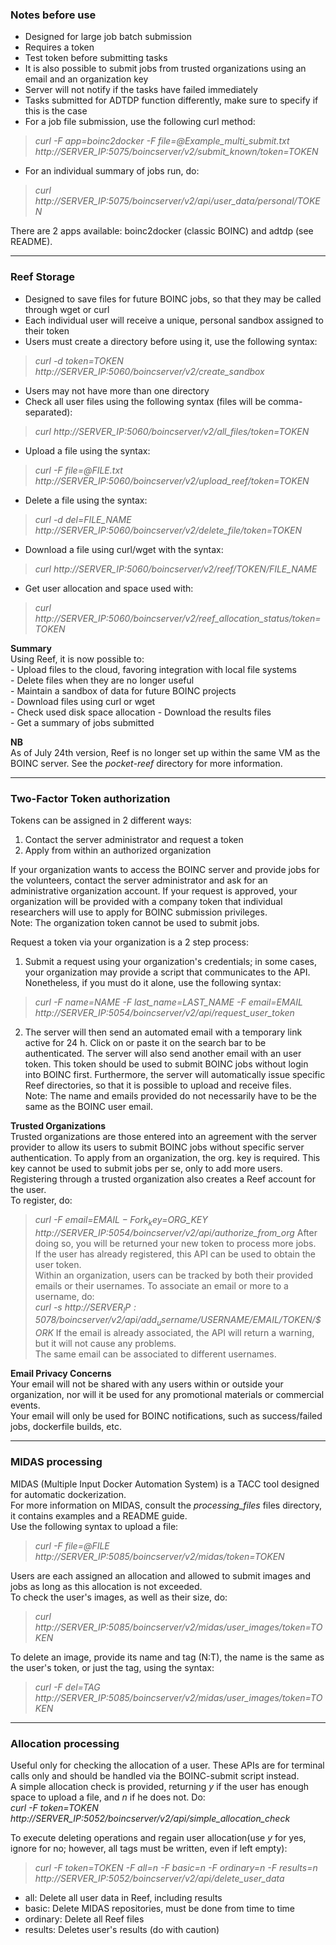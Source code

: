### Notes before use

* Designed for large job batch submission
* Requires a token
* Test token before submitting tasks
* It is also possible to submit jobs from trusted organizations using an email and an organization key
* Server will not notify if the tasks have failed immediately
* Tasks submitted for ADTDP function differently, make sure to specify if this is the case
* For a job file submission, use the following curl method:  
>	*curl -F app=boinc2docker -F file=@Example_multi_submit.txt http://SERVER_IP:5075/boincserver/v2/submit_known/token=TOKEN*   
* For an individual summary of jobs run, do:  
>	*curl http://SERVER_IP:5075/boincserver/v2/api/user_data/personal/TOKEN*

There are 2 apps available: boinc2docker (classic BOINC) and adtdp (see README).  

----

### Reef Storage


* Designed to save files for future BOINC jobs, so that they may be called through wget or curl  
* Each individual user will receive a unique, personal sandbox assigned to their token  
* Users must create a directory before using it, use the following syntax:  
>	*curl -d token=TOKEN  http://SERVER_IP:5060/boincserver/v2/create_sandbox*  
* Users may not have more than one directory
* Check all user files using the following syntax (files will be comma-separated):  
>	*curl http://SERVER_IP:5060/boincserver/v2/all_files/token=TOKEN*
* Upload a file using the syntax:  
>	*curl -F file=@FILE.txt http://SERVER_IP:5060/boincserver/v2/upload_reef/token=TOKEN*
* Delete a file using the syntax:  
>	*curl -d del=FILE_NAME  http://SERVER_IP:5060/boincserver/v2/delete_file/token=TOKEN*
* Download a file using curl/wget with the syntax:   
>	*curl http://SERVER_IP:5060/boincserver/v2/reef/TOKEN/FILE_NAME*
* Get user allocation and space used with:  
>	*curl http://SERVER_IP:5060/boincserver/v2/reef_allocation_status/token=TOKEN*



**Summary**  
Using Reef, it is now possible to:  
	- Upload files to the cloud, favoring integration with local file systems  
	- Delete files when they are no longer useful  
	- Maintain a sandbox of data for future BOINC projects  
	- Download files using curl or wget  
	- Check used disk space allocation
	- Download the results files  
	- Get a summary of jobs submitted


**NB**  
As of July 24th version, Reef is no longer set up within the same VM as the BOINC server. See the *pocket-reef* directory for more information.

----

### Two-Factor Token authorization  
Tokens can be assigned in 2 different ways:
1. Contact the server administrator and request a token
2. Apply from within an authorized organization  

If your organization wants to access the BOINC server and provide jobs for the volunteers, contact the server administrator and ask for an administrative organization account. If your request is approved, your organization will be provided with a company token that individual researchers will use to apply for BOINC submission privileges.  
Note: The organization token cannot be used to submit jobs.  

Request a token via your organization is a 2 step process:
1. Submit a request using your organization's credentials; in some cases, your organization may provide a script that communicates to the API. Nonetheless, if you must do it alone, use the following syntax:
>	*curl -F name=NAME -F last_name=LAST_NAME -F email=EMAIL  http://SERVER_IP:5054/boincserver/v2/api/request_user_token*  

2. The server will then send an automated email with a temporary link active for 24 h. Click on or paste it on the search bar to be authenticated.
The server will also send another email with an user token. This token should be used to submit BOINC jobs without login into BOINC first.
Furthermore, the server will automatically issue specific Reef directories, so that it is possible to upload and receive files.  
Note: The name and emails provided do not necessarily have to be the same as the BOINC user email.  


**Trusted Organizations**  
Trusted organizations are those entered into an agreement with the server provider to allow its users to submit BOINC jobs without specific
server authentication. To apply from an organization, the org. key is required. This key cannot be used to submit jobs per se, only to add more
users. Registering through a trusted organization also creates a Reef account for the user.  
To register, do:
>	*curl -F email=$EMAIL -F ork_key=$ORG_KEY http://SERVER_IP:5054/boincserver/v2/api/authorize_from_org*
After doing so, you will be returned your new token to process more jobs.  
If the user has already registered, this API can be used to obtain the user token.  
Within an organization, users can be tracked by both their provided emails or their usernames. To associate an email or more to a username, do:  
> 	*curl -s http://$SERVER_IP:5078/boincserver/v2/api/add_username/$USERNAME/$EMAIL/$TOKEN/$ORK*
If the email is already associated, the API will return a warning, but it will not cause any problems.  
The same email can be associated to different usernames.  


**Email Privacy Concerns**  
Your email will not be shared with any users within or outside your organization, nor will it be used for any promotional materials or
commercial events.  
Your email will only be used for BOINC notifications, such as success/failed jobs, dockerfile builds, etc.


-------

### MIDAS processing

MIDAS (Multiple Input Docker Automation System) is a TACC tool designed for automatic dockerization.  
For more information on MIDAS, consult the *processing_files* files directory, it contains examples and a README guide.  
Use the following syntax to upload a file:  
>	*curl -F file=@FILE http://SERVER_IP:5085/boincserver/v2/midas/token=TOKEN*

Users are each assigned an allocation and allowed to submit images and jobs as long as this allocation is not exceeded.  
To check the user's images, as well as their size, do:
>	*curl http://SERVER_IP:5085/boincserver/v2/midas/user_images/token=TOKEN*

To delete an image, provide its name and tag (N:T), the name is the same as the user's token, or just the tag, using the syntax:  
>	*curl -F del=TAG http://SERVER_IP:5085/boincserver/v2/midas/user_images/token=TOKEN*


------------

### Allocation processing  

Useful only for checking the allocation of a user. These APIs are for terminal calls only and should be handled via the BOINC-submit script
instead.  
A simple allocation check is provided, returning *y* if the user has enough space to upload a file, and *n* if he does not. Do:  
	*curl -F token=TOKEN http://SERVER_IP:5052/boincserver/v2/api/simple_allocation_check*

To execute deleting operations and regain user allocation(use *y* for yes, ignore for no; however, all tags must be written, even if left empty):  
>	*curl -F token=TOKEN -F all=n -F basic=n -F ordinary=n -F results=n  http://SERVER_IP:5052/boincserver/v2/api/delete_user_data*
* all: Delete all user data in Reef, including results  
* basic: Delete MIDAS repositories, must be done from time to time  
* ordinary: Delete all Reef files  
* results: Deletes user's results (do with caution)  
